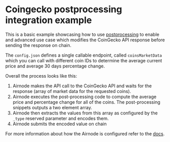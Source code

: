 # Coingecko postprocessing integration example

This is a basic example showcasing how to use
[postprocessing](https://docs.api3.org/ois/v1.0.0/ois.html#_5-10-postprocessingspecifications) to enable and advanced
use case which modifies the CoinGecko API response before sending the response on chain.

The `config.json` defines a single callable endpoint, called `coinsMarketData` which you can call with different coin
IDs to determine the average current price and average 30 days percentage change.

Overall the process looks like this:

1. Airnode makes the API call to the CoinGecko API and waits for the response (array of market data for the requested
   coins).
2. Airnode executes the post-processing code to compute the average price and percentage change for all of the coins.
   The post-processing snippets outputs a two element array.
3. Airnode then extracts the values from this array as configured by the `_type` reserved parameter and encodes them.
4. Airnode submits the encoded value on chain

For more information about how the Airnode is configured refer to the
[docs](https://docs.api3.org/airnode/latest/grp-providers/guides/build-an-airnode/configuring-airnode.html).
